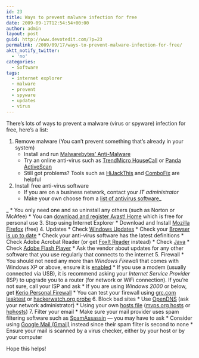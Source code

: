 ```yaml
---
id: 23
title: Ways to prevent malware infection for free
date: 2009-09-17T12:54:54+00:00
author: admin
layout: post
guid: http://www.devotedit.com/?p=23
permalink: /2009/09/17/ways-to-prevent-malware-infection-for-free/
aktt_notify_twitter:
  - 'no'
categories:
  - Software
tags:
  - internet explorer
  - malware
  - prevent
  - spyware
  - updates
  - virus
---
```

There&#8217;s lots of ways to prevent a malware (virus or spyware) infection for free, here&#8217;s a list:<!--more-->

  1. Remove malware (You can&#8217;t prevent something that&#8217;s already in your system) 
      * Install and run [Malwarebytes&#8217; Anti-Malware](http://www.malwarebytes.org/mbam.php)
      * Try an online anti-virus such as [TrendMicro HouseCall](http://housecall.trendmicro.com/) or [Panda ActiveScan](http://www.pandasecurity.com/activescan/index/)
      * Still got problems? Tools such as [HiJackThis](http://free.antivirus.com/hijackthis/) and [ComboFix](http://www.getcombofix.com/) are helpful
  2. Install free anti-virus software 
      * If you are on a business network, contact your _IT administrator_
      * Make your own choose from a [list of antivirus software](http://en.wikipedia.org/wiki/List_of_antivirus_software)_
  
_ 
      * You only need one and so uninstall any others (such as Norton or McAfee)
      * You can [download and register Avast! Home](http://www.avast.com/eng/avast_4_home.html) which is free for personal use
  3. Stop using Internet Explorer 
      * Download and Install [Mozilla Firefox](http://www.mozilla-europe.org/en/firefox/) (free)
  4. Updates 
      * Check [Windows Updates](http://windowsupdate.microsoft.com/)
      * Check your [Browser is up to date](http://ismybrowseruptodate.com/)
      * Check your anti-virus software has the latest definitions
      * Check Adobe Acrobat Reader (or get [FoxIt Reader](http://www.foxitsoftware.com/pdf/reader/) instead)
      * Check [Java](http://www.java.com/en/download/help/testvm.xml)
      * Check [Adobe Flash Player](http://www.adobe.com/shockwave/welcome/)
      * Ask the vendor about updates for any other software that you use regularly that connects to the internet
  5. Firewall 
      * You should not need any more than _Windows Firewall_ that comes with Windows XP or above, ensure it is [enabled](http://support.microsoft.com/kb/283673)
      * If you use a modem (usually connected via USB), it is recommend asking your _Internet Service Provider_ (ISP) to upgrade you to a router (for network or WiFi connection). If you&#8217;re not sure, call your ISP and ask
      * If you are using _Windows 2000_ or below, get [Kerio Personal Firewall](http://web.archive.org/web/20030605135530/http://www.kerio.com/dwn/kpf2-en-win.exe)
      * You can test your firewall using [grc.com leaktest](http://grc.com/lt/leaktest.htm) or [hackerwatch.org probe](http://www.hackerwatch.org/probe/)
  6. Block bad sites 
      * Use [OpenDNS](http://www.opendns.com/) (ask your network administrator)
      * Using your own [hosts file](http://en.wikipedia.org/wiki/Hosts_%28file%29) ([mvps.org hosts](http://www.mvps.org/winhelp2002/hosts.htm) or [hphosts](http://www.hosts-file.net/?s=Download))
  7. Filter your email 
      * Make sure your mail provider uses spam filtering software such as [SpamAssassin](http://spamassassin.apache.org/) &#8212; you may have to ask
      * Consider using [Google Mail (Gmail)](http://mail.google.com/) instead since their spam filter is second to none
      * Ensure your mail is scanned by a virus checker, either by your host or by your computer

Hope this helps!